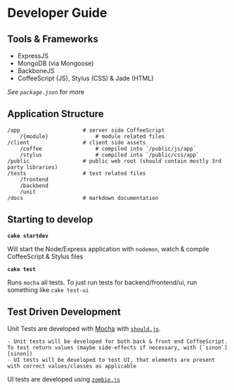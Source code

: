 Developer Guide
===============

Tools & Frameworks
------------------

- ExpressJS
- MongoDB (via Mongoose)
- BackboneJS
- CoffeeScript (JS), Stylus (CSS) & Jade (HTML)

*See `package.json`* for more 

Application Structure
---------------------

	/app 					# server side CoffeeScript
		/{module}				# module related files
	/client					# client side assets
		/coffee 				# compiled into `/public/js/app`
		/stylus 				# compiled into `/public/css/app`
	/public					# public web root (should contain mostly 3rd party libraries)
	/tests					# test related files
		/frontend			
		/backbend
		/unit 				
	/docs					# markdown documentation


Starting to develop
-------------------

**`cake startdev`**

Will start the Node/Express application with `nodemon`, watch & compile CoffeeScript & Stylus files

**`cake test`**

Runs `mocha` all tests. To just run tests for backend/frontend/ui, run something like `cake test-ui`

Test Driven Development
-----------------------

Unit Tests are developed with [Mocha][mocha] with [`should.js`][should]. 
	
	- Unit tests will be developed for both back & front end CoffeeScript. To test return values (maybe side-effects if necessary, with [`sinon`][sinon])
	- UI tests will be developed to test UI, that elements are present with correct values/classes as applicable

UI tests are developed using [`zombie.js`][zombie]


[mocha]: http://visionmedia.github.com/mocha/
[should]: https://github.com/visionmedia/should.js/tree/#readme
[zombie]: http://zombie.labnotes.org/
[sinon]: http://sinonjs.org/